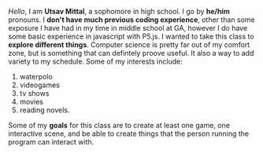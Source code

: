 *Hello*, I am **Utsav Mittal**, a sophomore in high school.
I go by **he/him** pronouns. 
I **don't have much previous coding experience**, other than some exposure I have had in my time in middle school at GA, however I do have some basic experience in javascript with P5.js. 
I wanted to take this class to **explore different things**. Computer science is pretty far out of my comfort zone, but is something that can defintely proove useful. It also a way to add variety to my schedule. 
Some of my interests include:
  1. waterpolo
  2. videogames
  3. tv shows 
  4. movies
  5. reading novels. 

Some of my **goals** for this class are to create at least one game, one interactive scene, and be able to create things that the person running the program can interact with. 
